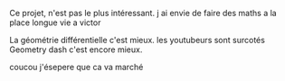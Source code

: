 Ce projet,  n'est pas le plus intéressant.
j ai envie de faire des maths a la place
longue vie a victor

La géométrie différentielle c'est mieux.
les youtubeurs sont surcotés
Geometry dash c'est encore mieux.

coucou j'ésepere que ca va marché
